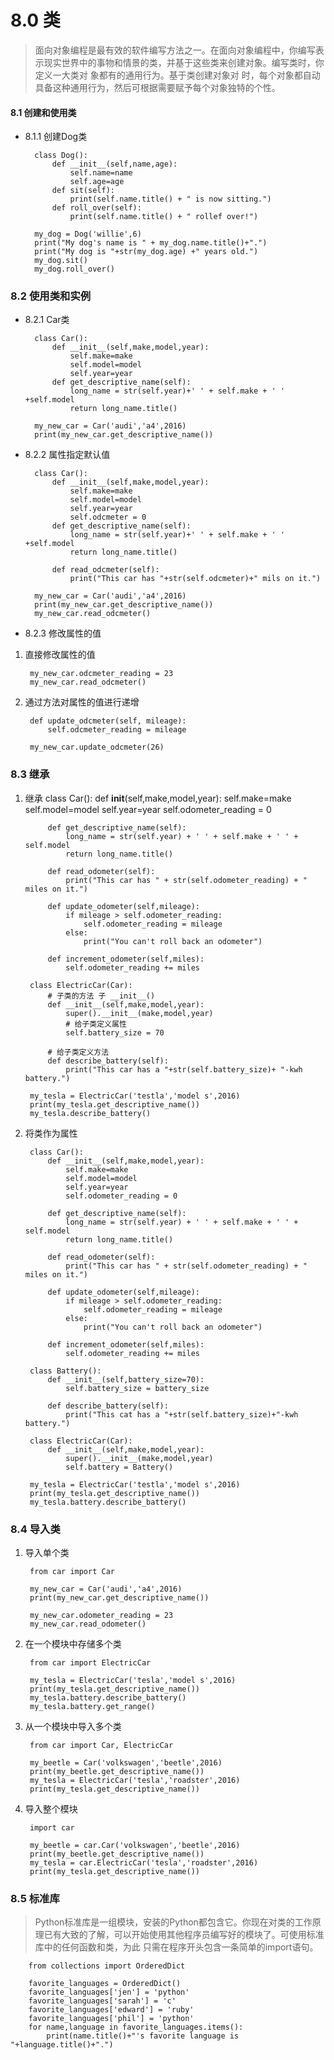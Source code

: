 #  8.0 类 
> 面向对象编程是最有效的软件编写方法之一。在面向对象编程中，你编写表示现实世界中的事物和情景的类，并基于这些类来创建对象。编写类时，你定义一大类对 象都有的通用行为。基于类创建对象对 时，每个对象都自动具备这种通用行为，然后可根据需要赋予每个对象独特的个性。
#### 8.1 创建和使用类
* 8.1.1 创建Dog类

        class Dog():
            def __init__(self,name,age):
                self.name=name
                self.age=age
            def sit(self):
                print(self.name.title() + " is now sitting.")
            def roll_over(self):
                print(self.name.title() + " rollef over!")

        my_dog = Dog('willie',6)
        print("My dog's name is " + my_dog.name.title()+".")
        print("My dog is "+str(my_dog.age) +" years old.")
        my_dog.sit()
        my_dog.roll_over()

### 8.2 使用类和实例
* 8.2.1 Car类

        class Car():
            def __init__(self,make,model,year):
                self.make=make
                self.model=model
                self.year=year
            def get_descriptive_name(self):
                long_name = str(self.year)+' ' + self.make + ' ' +self.model
                return long_name.title()

        my_new_car = Car('audi','a4',2016)
        print(my_new_car.get_descriptive_name())

* 8.2.2 属性指定默认值

        class Car():
            def __init__(self,make,model,year):
                self.make=make
                self.model=model
                self.year=year
                self.odcmeter = 0
            def get_descriptive_name(self):
                long_name = str(self.year)+' ' + self.make + ' ' +self.model
                return long_name.title()

            def read_odcmeter(self):
                print("This car has "+str(self.odcmeter)+" mils on it.")

        my_new_car = Car('audi','a4',2016)
        print(my_new_car.get_descriptive_name())
        my_new_car.read_odcmeter()

* 8.2.3  修改属性的值
1. 直接修改属性的值

        my_new_car.odcmeter_reading = 23
        my_new_car.read_odcmeter()

2. 通过方法对属性的值进行递增

        def update_odcmeter(self, mileage):
            self.odcmeter_reading = mileage

        my_new_car.update_odcmeter(26)

### 8.3 继承
1. 继承
        class Car():
            def __init__(self,make,model,year):
                self.make=make
                self.model=model
                self.year=year
                self.odometer_reading = 0

            def get_descriptive_name(self):
                long_name = str(self.year) + ' ' + self.make + ' ' + self.model
                return long_name.title()

            def read_odometer(self):
                print("This car has " + str(self.odometer_reading) + " miles on it.")
            
            def update_odometer(self,mileage):
                if mileage > self.odometer_reading:
                    self.odometer_reading = mileage
                else:
                    print("You can't roll back an odometer")

            def increment_odometer(self,miles):
                self.odometer_reading += miles

        class ElectricCar(Car):
            # 子类的方法 子 __init__()
            def __init__(self,make,model,year):
                super().__init__(make,model,year)
                # 给子类定义属性
                self.battery_size = 70

            # 给子类定义方法
            def describe_battery(self):
                print("This car has a "+str(self.battery_size)+ "-kwh battery.")

        my_tesla = ElectricCar('testla','model s',2016)
        print(my_tesla.get_descriptive_name())
        my_tesla.describe_battery()

2. 将类作为属性

        class Car():
            def __init__(self,make,model,year):
                self.make=make
                self.model=model
                self.year=year
                self.odometer_reading = 0

            def get_descriptive_name(self):
                long_name = str(self.year) + ' ' + self.make + ' ' + self.model
                return long_name.title()

            def read_odometer(self):
                print("This car has " + str(self.odometer_reading) + " miles on it.")
            
            def update_odometer(self,mileage):
                if mileage > self.odometer_reading:
                    self.odometer_reading = mileage
                else:
                    print("You can't roll back an odometer")

            def increment_odometer(self,miles):
                self.odometer_reading += miles

        class Battery():
            def __init__(self,battery_size=70):
                self.battery_size = battery_size

            def describe_battery(self):
                print("This cat has a "+str(self.battery_size)+"-kwh battery.")

        class ElectricCar(Car):
            def __init__(self,make,model,year):
                super().__init__(make,model,year)
                self.battery = Battery()

        my_tesla = ElectricCar('testla','model s',2016)
        print(my_tesla.get_descriptive_name())
        my_tesla.battery.describe_battery()


### 8.4 导入类

1. 导入单个类

        from car import Car

        my_new_car = Car('audi','a4',2016)
        print(my_new_car.get_descriptive_name())

        my_new_car.odometer_reading = 23
        my_new_car.read_odometer()

2. 在一个模块中存储多个类

        from car import ElectricCar

        my_tesla = ElectricCar('tesla','model s',2016)
        print(my_tesla.get_descriptive_name())
        my_tesla.battery.describe_battery()
        my_tesla.battery.get_range()

3. 从一个模块中导入多个类

        from car import Car, ElectricCar

        my_beetle = Car('volkswagen','beetle',2016)
        print(my_beetle.get_descriptive_name())
        my_tesla = ElectricCar('tesla','roadster',2016)
        print(my_tesla.get_descriptive_name())

4. 导入整个模块

        import car

        my_beetle = car.Car('volkswagen','beetle',2016)
        print(my_beetle.get_descriptive_name())
        my_tesla = car.ElectricCar('tesla','roadster',2016)
        print(my_tesla.get_descriptive_name())

### 8.5 标准库
> Python标准库是一组模块，安装的Python都包含它。你现在对类的工作原理已有大致的了解，可以开始使用其他程序员编写好的模块了。可使用标准库中的任何函数和类，为此 只需在程序开头包含一条简单的import语句。

        from collections import OrderedDict

        favorite_languages = OrderedDict()
        favorite_languages['jen'] = 'python'
        favorite_languages['sarah'] = 'c'
        favorite_languages['edward'] = 'ruby'
        favorite_languages['phil'] = 'python'
        for name,language in favorite_languages.items():
            print(name.title()+"'s favorite language is "+language.title()+".")

